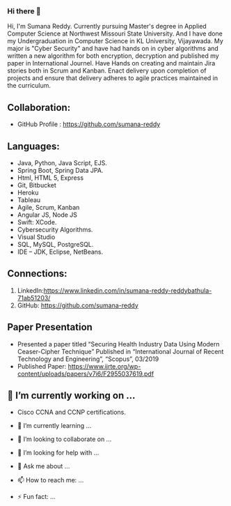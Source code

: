 ### Hi there 👋

Hi, I'm Sumana Reddy. Currently pursuing Master's degree in Applied Computer Science at Northwest Missouri State University. And I have done my Undergraduation in Computer Science in KL University, Vijayawada. My major is "Cyber Security" and have had hands on in cyber algorithms and written a new algorithm for both encryption, decryption and published my paper in International Journel. Have Hands on creating and maintain Jira stories both in Scrum and Kanban. Enact delivery upon completion of projects and ensure that delivery adheres to agile practices maintained in the curriculum.

## Collaboration:
- GitHub Profile : https://github.com/sumana-reddy

## Languages:
-	Java, Python, Java Script, EJS. 
- Spring Boot, Spring Data JPA.
-	Html, HTML 5, Express
-	Git, Bitbucket 
-	Heroku
-	Tableau
-	Agile, Scrum, Kanban
-	Angular JS, Node JS
-	Swift: XCode.
-	Cybersecurity Algorithms.
-	Visual Studio
-	SQL, MySQL, PostgreSQL.
-	IDE – JDK, Eclipse, NetBeans.

## Connections:
1. LinkedIn:https://www.linkedin.com/in/sumana-reddy-reddybathula-71ab51203/
1. GitHub: https://github.com/sumana-reddy

## Paper Presentation

-	Presented a paper titled “Securing Health Industry Data Using Modern Ceaser-Cipher Technique”
Published in “International Journal of Recent Technology and Engineering”, “Scopus”, 03/2019
- Published Paper: https://www.ijrte.org/wp-content/uploads/papers/v7i6/F2955037619.pdf


## 🔭 I’m currently working on ...

- Cisco CCNA and CCNP certifications.

- 🌱 I’m currently learning ...
- 👯 I’m looking to collaborate on ...
- 🤔 I’m looking for help with ...
- 💬 Ask me about ...
- 📫 How to reach me: ...
- ⚡ Fun fact: ...

